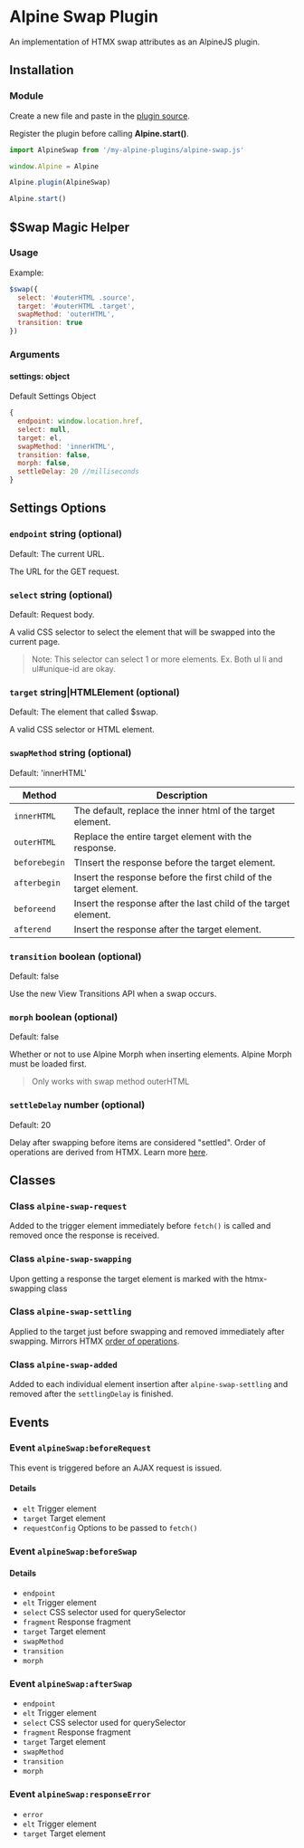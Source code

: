 # Alpine Swap Plugin

An implementation of HTMX swap attributes as an AlpineJS plugin.

## Installation

### Module

Create a new file and paste in the [plugin source](src/index.js).

Register the plugin before calling **Alpine.start()**.

```javascript
import AlpineSwap from '/my-alpine-plugins/alpine-swap.js'

window.Alpine = Alpine

Alpine.plugin(AlpineSwap)

Alpine.start()
```

## $Swap Magic Helper

### Usage

Example:

```javascript
$swap({ 
  select: '#outerHTML .source', 
  target: '#outerHTML .target', 
  swapMethod: 'outerHTML',
  transition: true
})
```

### Arguments

#### settings: object

Default Settings Object

```javascript
{
  endpoint: window.location.href,
  select: null,
  target: el,
  swapMethod: 'innerHTML',
  transition: false,
  morph: false,
  settleDelay: 20 //milliseconds
}
```

## Settings Options

### `endpoint` string (optional)
Default: The current URL.

The URL for the GET request.

### `select` string (optional)
Default: Request body.

A valid CSS selector to select the element that will be swapped into the current page.

> Note: This selector can select 1 or more elements. Ex. Both ul li and ul#unique-id are okay.

### `target` string|HTMLElement (optional)
Default: The element that called $swap.

A valid CSS selector or HTML element.

### `swapMethod` string (optional)
Default: 'innerHTML'

| Method | Description |
| --- | --- |
| `innerHTML` | The default, replace the inner html of the target element.  |
| `outerHTML` | Replace the entire target element with the response.  |
| `beforebegin` | TInsert the response before the target element.  |
| `afterbegin` | Insert the response before the first child of the target element.  |
| `beforeend` | Insert the response after the last child of the target element.  |
| `afterend` | Insert the response after the target element.  |

### `transition` boolean (optional)
Default: false

Use the new View Transitions API when a swap occurs.

### `morph` boolean (optional)
Default: false

Whether or not to use Alpine Morph when inserting elements. Alpine Morph must be loaded first. 

> Only works with swap method outerHTML

### `settleDelay` number (optional)
Default: 20

Delay after swapping before items are considered "settled". Order of operations are derived from HTMX. Learn more [here](https://htmx.org/docs/#request-operations).

## Classes

### Class `alpine-swap-request`
Added to the trigger element immediately before `fetch()` is called and removed once the response is received.

### Class `alpine-swap-swapping`
Upon getting a response the target element is marked with the htmx-swapping class

### Class `alpine-swap-settling`
Applied to the target just before swapping and removed immediately after swapping. Mirrors HTMX [order of operations](https://htmx.org/docs/#request-operations).

### Class `alpine-swap-added`
Added to each individual element insertion after `alpine-swap-settling` and removed after the `settlingDelay` is finished.

## Events

### Event `alpineSwap:beforeRequest`

This event is triggered before an AJAX request is issued. 

#### Details
- `elt` Trigger element
- `target` Target element
- `requestConfig` Options to be passed to `fetch()`

### Event `alpineSwap:beforeSwap`

#### Details
- `endpoint`
- `elt` Trigger element
- `select` CSS selector used for querySelector
- `fragment` Response fragment
- `target` Target element
- `swapMethod`
- `transition`
- `morph`

### Event `alpineSwap:afterSwap`

- `endpoint`
- `elt` Trigger element
- `select` CSS selector used for querySelector
- `fragment` Response fragment
- `target` Target element
- `swapMethod`
- `transition`
- `morph`

### Event `alpineSwap:responseError`

- `error`
- `elt` Trigger element
- `target` Target element

